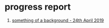 # progress report

1. [something of a background - 24th April 2019](progressreport/1-somethingofabackground.md)
